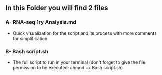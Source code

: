 ## In this Folder you will find 2 files 
### A- RNA-seq 1ry Analysis.md
   - Quick visualization for the script and its process with more comments for simplification
### B- Bash script.sh
   - The full script to run in your terminal
     (don't forget to give the file permission to be executed: chmod +x Bash script.sh)
